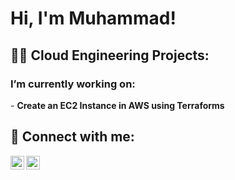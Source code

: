 <h1>Hi, I'm Muhammad! </h1>

<h2>👨‍💻 Cloud Engineering Projects:</h2>


<h3> I’m currently working on: </h3>
- <b> Create an EC2 Instance in AWS using Terraforms </b>

<h2> 🤳 Connect with me:</h2>

[<img align="left" alt="MuhammadFaizan | LinkedIn" width="22px" src="https://cdn.jsdelivr.net/npm/simple-icons@v3/icons/linkedin.svg" />][linkedin]
[<img align="left" alt="MuhammadFaizan | Instagram" width="22px" src="https://cdn.jsdelivr.net/npm/simple-icons@v3/icons/instagram.svg" />][instagram]

[instagram]: https://www.instagram.com/faizan.nadeemm/
[linkedin]: https://linkedin.com/in/muhammad-faizan-333252187

<!--

Here are some ideas to get you started:

- 🔭 I’m currently working on ...
- 🌱 I’m currently learning ...
- 👯 I’m looking to collaborate on ...
- 🤔 I’m looking for help with ...
- 💬 Ask me about ...
- 📫 How to reach me: ...
- 😄 Pronouns: ...
- ⚡ Fun fact: ...
-->

